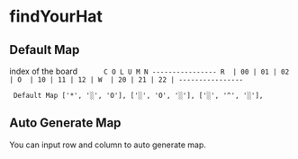 # findYourHat
## Default Map
  index of the board
`      C O L U M N
    ----------------
 R  | 00 | 01 | 02 |
 O  | 10 | 11 | 12 |
 W  | 20 | 21 | 22 |
    ----------------`

`  Default Map
  ['*', '░', 'O'],
  ['░', 'O', '░'],
  ['░', '^', '░'], `

## Auto Generate Map
You can input row and column to auto generate map.
